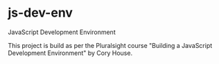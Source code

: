 # js-dev-env
JavaScript Development Environment 

This project is build as per the Pluralsight course "Building a JavaScript Development Environment" by Cory House. 
